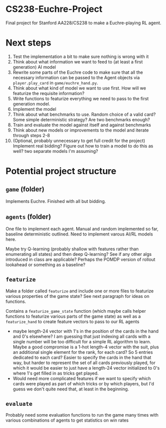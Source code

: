 # CS238-Euchre-Project
Final project for Stanford AA228/CS238 to make a Euchre-playing RL agent.

# Next steps
1. Test the implementation a bit to make sure nothing is wrong with it
2. Think about what information we want to feed to (at least a first generation) AI model
3. Rewrite some parts of the Euchre code to make sure that all the necessary information can be passed to the Agent objects via `player.play_card` in `game/euchre_hand.py`.
4. Think about what kind of model we want to use first. How will we featurize the requisite information?
5. Write functions to featurize everything we need to pass to the first generation model.
6. Implement the model
7. Think about what benchmarks to use. Random choice of a valid card? Some simple deterministic strategy? Are two benchmarks enough?
8. Train and evaluate the model against itself and against benchmarks
9. Think about new models or improvements to the model and iterate through steps 2-8
10. (Optional, probably unnecessary to get full credit for the project) Implement real bidding? Figure out how to train a model to do this as well? two separate models I'm assuming?

# Potential project structure 

## `game` (folder)

Implements Euchre. Finished with all but bidding.

## `agents` (folder)

One file to implement each agent. Manual and random implemented so far, baseline deterministic outlined. Need to implement varous AI/RL models here.

 Maybe try Q-learning (probably shallow with features rather than enumerating all states) and then deep Q-learning? See if any other algs introduced in class are applicable? Perhaps the POMDP version of rollout lookahead or something as a baseline?


## `featurize`

Make a folder called `featurize` and include one or more files to featurize various properties of the game state? See next paragraph for ideas on functions.

Contains a `featurize_game_state` function (which maybe calls helper functions to featurize various parts of the game state) as well as a `featurize_hand` to create feature vectors to pass to our RL agents
- maybe length-24 vector with 1's in the position of the cards in the hand and 0's elsewhere? I am guessing that just indexing all cards with a single number will be too difficult for a simple RL algorithm to learn. Maybe a good compromise is a 1-hot length-4 vector with the suit, plus an additional single element for the rank, for each card? So 5 entries dedicated to each card? Easier to specify the cards in the hand that way, but harder to represent the set of all cards previously played, for which it would be easier to just have a length-24 vector initialized to 0's where 1's get filled in as tricks get played.
- Would need more complicated features if we want to specify which cards were played as part of which tricks or by which players, but I'd guess we don't quite need that, at least in the beginning.

## `evaluate`

Probably need some evaluation functions to run the game many times with various combinations of agents to get statistics on win rates
